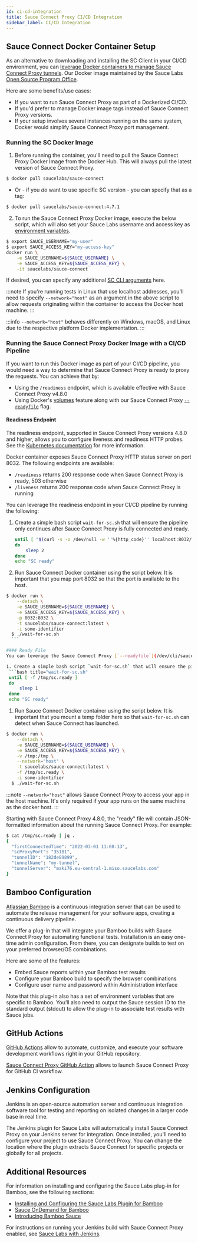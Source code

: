 ```yaml
---
id: ci-cd-integration
title: Sauce Connect Proxy CI/CD Integration
sidebar_label: CI/CD Integration
---
```


## Sauce Connect Docker Container Setup

As an alternative to downloading and installing the SC Client in your CI/CD environment, you can [leverage Docker containers to manage Sauce Connect Proxy tunnels](/secure-connections/sauce-connect/installation/#running-sauce-connect-in-docker). Our Docker image maintained by the Sauce Labs [Open Source Program Office](https://opensource.saucelabs.com/).

Here are some benefits/use cases:
* If you want to run Sauce Connect Proxy as part of a Dockerized CI/CD.
* If you'd prefer to manage Docker image tags instead of Sauce Connect Proxy versions.
* If your setup involves several instances running on the same system, Docker would simplify Sauce Connect Proxy port management.

### Running the SC Docker Image

1. Before running the container, you'll need to pull the Sauce Connect Proxy Docker Image from the Docker Hub. This will always pull the latest version of Sauce Connect Proxy.
  ```bash
  $ docker pull saucelabs/sauce-connect
  ```
   * Or - if you _do_ want to use specific SC version - you can specify that as a tag:
   ```bash
   $ docker pull saucelabs/sauce-connect:4.7.1
   ```
2. To run the Sauce Connect Proxy Docker image, execute the below script, which will also set your Sauce Labs username and access key as [environment variables](/basics/environment-variables/).
  ```bash
  $ export SAUCE_USERNAME="my-user"
  $ export SAUCE_ACCESS_KEY="my-access-key"
  docker run \
      -e SAUCE_USERNAME=${SAUCE_USERNAME} \
      -e SAUCE_ACCESS_KEY=${SAUCE_ACCESS_KEY} \
      -it saucelabs/sauce-connect
  ```

If desired, you can specify any additional [SC CLI arguments](/dev/cli/sauce-connect-proxy/) here.

:::note
If you're running tests in Linux that use localhost addresses, you'll need to specify `--network="host"` as an argument in the above script to allow requests originating within the container to access the Docker host machine.
:::

:::info
`--network="host"` behaves differently on Windows, macOS, and Linux due to the respective platform Docker implementation.
:::

### Running the Sauce Connect Proxy Docker Image with a CI/CD Pipeline
If you want to run this Docker image as part of your CI/CD pipeline, you would need a way to determine that Sauce Connect Proxy is ready to proxy the requests. You can achieve that by:
- Using the `/readiness` endpoint, which is available effective with Sauce Connect Proxy v4.8.0
- Using Docker's [volumes](https://docs.docker.com/storage/volumes/) feature along with our Sauce Connect Proxy [`--readyfile`](/dev/cli/sauce-connect-proxy/#--readyfile) flag.

#### Readiness Endpoint
The readiness endpoint, supported in Sauce Connect Proxy versions 4.8.0 and higher, allows you to configure liveness and readiness HTTP probes. See the [Kubernetes documentation](https://kubernetes.io/docs/tasks/configure-pod-container/configure-liveness-readiness-startup-probes/) for more information.

Docker container exposes Sauce Connect Proxy HTTP status server on port 8032. The following endpoints are available:
* `/readiness` returns 200 response code when Sauce Connect Proxy is ready, 503 otherwise
* `/liveness` returns 200 response code when Sauce Connect Proxy is running

You can leverage the readiness endpoint in your CI/CD pipeline by running the following:

1. Create a simple bash script `wait-for-sc.sh` that will ensure the pipeline only continues after Sauce Connect Proxy is fully connected and ready.
   ```bash title="wait-for-sc.sh"
   until [ "$(curl -s -o /dev/null -w ''%{http_code}'' localhost:8032/readiness)" == "200" ]
   do
       sleep 2
   done
   echo "SC ready"
   ```
1. Run Sauce Connect Docker container using the script below. It is important that you map port 8032 so that the port is available to the host.
  ```bash
  $ docker run \
      --detach \
      -e SAUCE_USERNAME=${SAUCE_USERNAME} \
      -e SAUCE_ACCESS_KEY=${SAUCE_ACCESS_KEY} \
      -p 8032:8032 \
      -t saucelabs/sauce-connect:latest \
      -i some-identifier
    $ ./wait-for-sc.sh
    ```

#### Ready File
You can leverage the Sauce Connect Proxy [`--readyfile`](/dev/cli/sauce-connect-proxy/#--readyfile) flag to specify a file that will be created (or updated) when the proxy is ready.

1. Create a simple bash script `wait-for-sc.sh` that will ensure the pipeline only continues after Sauce Connect Proxy is fully connected and ready.
   ```bash title="wait-for-sc.sh"
   until [ -f /tmp/sc.ready ]
   do
       sleep 1
   done
   echo "SC ready"
   ```
1. Run Sauce Connect Docker container using the script below. It is important that you mount a temp folder here so that `wait-for-sc.sh` can detect when Sauce Connect has launched.
  ```bash
  $ docker run \
      --detach \
      -e SAUCE_USERNAME=${SAUCE_USERNAME} \
      -e SAUCE_ACCESS_KEY=${SAUCE_ACCESS_KEY} \
      -v /tmp:/tmp \
      --network="host" \
      -t saucelabs/sauce-connect:latest \
      -f /tmp/sc.ready \
      -i some-identifier
    $ ./wait-for-sc.sh
  ```
:::note
`--network="host"` allows Sauce Connect Proxy to access your app in the host machine. It's only required if your app runs on the same machine as the docker host.
:::

Starting with Sauce Connect Proxy 4.8.0, the "ready" file will contain JSON-formatted information about the running Sauce Connect Proxy. For example:

```bash
$ cat /tmp/sc.ready | jq .
{
  "firstConnectedTime": "2022-03-01 11:08:13",
  "scProxyPort": "35181",
  "tunnelID": "182de89899",
  "tunnelName": "my-tunnel",
  "tunnelServer": "maki76.eu-central-1.miso.saucelabs.com"
}
```

## Bamboo Configuration

[Atlassian Bamboo](https://www.atlassian.com/software/bamboo) is a continuous integration server that can be used to automate the release management for your software apps, creating a continuous delivery pipeline.

We offer a plug-in that will integrate your Bamboo builds with Sauce Connect Proxy for automating functional tests. Installation is an easy one-time admin configuration. From there, you can designate builds to test on your preferred browser/OS combinations.

Here are some of the features:

* Embed Sauce reports within your Bamboo test results
* Configure your Bamboo build to specify the browser combinations
* Configure user name and password within Administration interface

Note that this plug-in also has a set of environment variables that are specific to Bamboo. You’ll also need to output the Sauce session ID to the standard output (stdout) to allow the plug-in to associate test results with Sauce jobs.


## GitHub Actions

[GitHub Actions](https://docs.github.com/en/actions) allow to automate, customize, and execute your software development workflows right in your GitHub repository.

[Sauce Connect Proxy GitHub Action](https://github.com/marketplace/actions/sauce-connect-proxy-action) allows to launch Sauce Connect Proxy for GitHub CI workflow.


## Jenkins Configuration

Jenkins is an open-source automation server and continuous integration software tool for testing and reporting on isolated changes in a larger code base in real time.

The Jenkins plugin for Sauce Labs will automatically install Sauce Connect Proxy on your Jenkins server for integration. Once installed, you'll need to configure your project to use Sauce Connect Proxy. You can change the location where the plugin extracts Sauce Connect for specific projects or globally for all projects.

## Additional Resources

For information on installing and configuring the Sauce Labs plug-in for Bamboo, see the following sections:

* [Installing and Configuring the Sauce Labs Plugin for Bamboo](/ci/bamboo)
* [Sauce OnDemand for Bamboo](https://marketplace.atlassian.com/apps/30134/sauce-ondemand-for-bamboo)
* [Introducing Bamboo Sauce](https://saucelabs.com/blog/introducing-bamboo-sauce-)

For instructions on running your Jenkins build with Sauce Connect Proxy enabled, see [Sauce Labs with Jenkins](/ci/jenkins).
